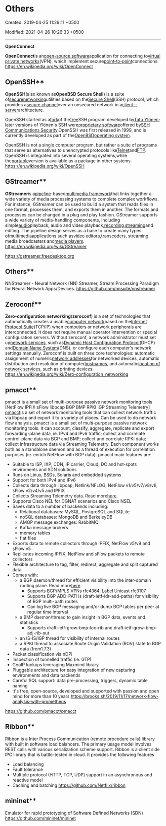 # Others

Created: 2019-04-25 11:29:11 +0500

Modified: 2021-04-26 10:26:33 +0500

---

**OpenConnect**

**OpenConnect**is an[open-source software](https://en.wikipedia.org/wiki/Open-source_software)application for connecting to[virtual private networks](https://en.wikipedia.org/wiki/Virtual_private_network)(VPN), which implement secure[point-to-point](https://en.wikipedia.org/wiki/Point-to-point_(telecommunications))connections.
<https://en.wikipedia.org/wiki/OpenConnect>

## OpenSSH**

**OpenSSH**(also known as**OpenBSD Secure Shell**) is a suite of[secure](https://en.wikipedia.org/wiki/Computer_security)[networking](https://en.wikipedia.org/wiki/Computer_network)utilities based on the[Secure Shell](https://en.wikipedia.org/wiki/Secure_Shell)(SSH) protocol, which provides a[secure channel](https://en.wikipedia.org/wiki/Secure_channel)over an unsecured network in a[client--server](https://en.wikipedia.org/wiki/Client%E2%80%93server_model)architecture.

OpenSSH started as a[fork](https://en.wikipedia.org/wiki/Fork_(software_development))of the[free](https://en.wikipedia.org/wiki/Free_software)SSH program developed by[Tatu Ylönen](https://en.wikipedia.org/wiki/Tatu_Yl%C3%B6nen); later versions of Ylönen's SSH were[proprietary software](https://en.wikipedia.org/wiki/Proprietary_software)offered by[SSH Communications Security](https://en.wikipedia.org/wiki/SSH_Communications_Security).OpenSSH was first released in 1999, and is currently developed as part of the[OpenBSD](https://en.wikipedia.org/wiki/OpenBSD)[operating system](https://en.wikipedia.org/wiki/Operating_system).

OpenSSH is not a single computer program, but rather a suite of programs that serve as alternatives to unencrypted protocols like[Telnet](https://en.wikipedia.org/wiki/Telnet)and[FTP](https://en.wikipedia.org/wiki/FTP). OpenSSH is integrated into several operating systems,while the[portable](https://en.wikipedia.org/wiki/Porting)version is available as a package in other systems.
<https://en.wikipedia.org/wiki/OpenSSH>

## GStreamer**

**GStreamer**is a[pipeline](https://en.wikipedia.org/wiki/Pipeline_(computing))-based[multimedia framework](https://en.wikipedia.org/wiki/Multimedia_framework)that links together a wide variety of media processing systems to complete complex workflows. For instance, GStreamer can be used to build a system that reads files in one format, processes them, and exports them in another. The formats and processes can be changed in a plug and play fashion.
GStreamer supports a wide variety of media-handling components, including simple[audio](https://en.wikipedia.org/wiki/Audio_frequency)playback, audio and video playback,[recording](https://en.wikipedia.org/wiki/Sound_recording_and_reproduction),[streaming](https://en.wikipedia.org/wiki/Streaming_media)and editing. The pipeline design serves as a base to create many types of[multimedia](https://en.wikipedia.org/wiki/Multimedia)applications such as[video editors](https://en.wikipedia.org/wiki/Video_editing),[transcoders](https://en.wikipedia.org/wiki/Transcoding), streaming media broadcasters and[media players](https://en.wikipedia.org/wiki/Media_player_(application_software)).
<https://en.wikipedia.org/wiki/GStreamer>

<https://gstreamer.freedesktop.org>

## Others**

NNStreamer - Neural Network (NN) Streamer, Stream Processing Paradigm for Neural Network Apps/Devices.
<https://github.com/nnsuite/nnstreamer>

## Zeroconf**

**Zero-configuration networking**(**zeroconf**) is a set of technologies that automatically creates a usable[computer network](https://en.wikipedia.org/wiki/Computer_network)based on the[Internet Protocol Suite](https://en.wikipedia.org/wiki/Internet_Protocol_Suite)(TCP/IP) when computers or network peripherals are interconnected. It does not require manual operator intervention or special configuration servers. Without zeroconf, a network administrator must set up[network services](https://en.wikipedia.org/wiki/Network_service), such as[Dynamic Host Configuration Protocol](https://en.wikipedia.org/wiki/Dynamic_Host_Configuration_Protocol)(DHCP) and[Domain Name System](https://en.wikipedia.org/wiki/Domain_Name_System)(DNS), or configure each computer's network settings manually.
Zeroconf is built on three core technologies: automatic assignment of numeric[network addresses](https://en.wikipedia.org/wiki/Network_address)for networked devices, automatic distribution and resolution of computer[hostnames](https://en.wikipedia.org/wiki/Hostname), and automatic[location of network services](https://en.wikipedia.org/wiki/Service_discovery), such as printing devices.
<https://en.wikipedia.org/wiki/Zero-configuration_networking>

## pmacct**

pmacct is a small set of multi-purpose passive network monitoring tools [NetFlow IPFIX sFlow libpcap BGP BMP RPKI IGP Streaming Telemetry]
[pmacct](https://github.com/pmacct/pmacct)is a set of network monitoring tools that can collect network traffic via libpcap and export it to a variety of places. Can be used to do network flow analysis.
pmacct is a small set of multi-purpose passive network monitoring tools. It can account, classify, aggregate, replicate and export forwarding-plane data, ie. IPv4 and IPv6 traffic; collect and correlate control-plane data via BGP and BMP; collect and correlate RPKI data; collect infrastructure data via Streaming Telemetry. Each component works both as a standalone daemon and as a thread of execution for correlation purposes (ie. enrich NetFlow with BGP data). pmacct main features are:
-   Suitable to ISP, IXP, CDN, IP carrier, Cloud, DC and hot-spots enviroments and SDN solutions
-   Runs on Linux, BSDs, Solaris and embedded systems
-   Support for both IPv4 and IPv6
-   Collects data through libpcap, Netlink/NFLOG, NetFlow v1/v5/v7/v8/v9, sFlow v2/v4/v5 and IPFIX
-   Collects Streaming Telemetry data. Read more[here](https://github.com/pmacct/pmacct/blob/master/telemetry/README.telemetry).
-   Supports Cisco NEL for CGNAT scenarios and Cisco NSEL
-   Saves data to a number of backends including:
    -   Relational databases: MySQL, PostgreSQL and SQLite
    -   noSQL databases: MongoDB and BerkeleyDB
    -   AMQP message exchanges: RabbitMQ
    -   Kafka message brokers
    -   memory tables
    -   flat files
-   Exports data to remote collectors through IPFIX, NetFlow v5/v9 and sFlow v5
-   Replicates incoming IPFIX, NetFlow and sFlow packets to remote collectors
-   Flexible architecture to tag, filter, redirect, aggregate and split captured data
-   Comes with:
    -   a BGP daemon/thread for efficient visibility into the inter-domain routing plane. Read more[here](http://www.pmacct.net/lucente_pmacct_uknof14.pdf).
        -   Supports BGP/MPLS VPNs rfc4364, Label Unicast rfc3107
        -   Supports BGP ADD-PATHs (draft-ietf-idr-add-paths) for visibility of BGP multi-path routes
        -   Can log live BGP messaging and/or dump BGP tables per peer at regular time interval
    -   a BMP daemon/thread to gain insight in BGP data, events and statistics
        -   Supports draft-ietf-grow-bmp-loc-rib and draft-ietf-grow-bmp-adj-rib-out
    -   an IS-IS/IGP thread for visibility of internal routes
    -   a RPKI thread to associate Route Origin Validation (ROV) state to BGP data (from1.7.3)
-   Packet classification via nDPI
-   Inspection of tunnelled traffic (ie. GTP)
-   GeoIP lookups leveraging Maxmind library
-   Pluggable architecture for easy integration of new capturing environments and data backends
-   Careful SQL support: data pre-processing, triggers, dynamic table naming
-   It's free, open-source, developed and supported with passion and open mind for more than 10 years
<https://brooks.sh/2019/11/17/network-flow-analysis-with-prometheus>

<https://github.com/pmacct/pmacct>

## Ribbon**

Ribbon is a Inter Process Communication (remote procedure calls) library with built in software load balancers. The primary usage model involves REST calls with various serialization scheme support.
Ribbon is a client side IPC library that is battle-tested in cloud. It provides the following features
-   Load balancing
-   Fault tolerance
-   Multiple protocol (HTTP, TCP, UDP) support in an asynchronous and reactive model
-   Caching and batching
<https://github.com/Netflix/ribbon>

## mininet**

Emulator for rapid prototyping of Software Defined Networks (SDN)
<https://github.com/mininet/mininet>

